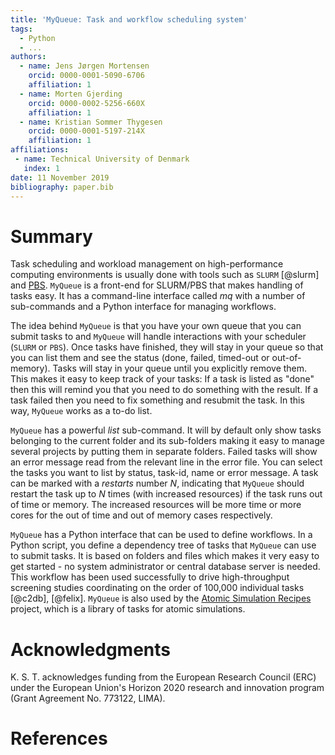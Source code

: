 ```yaml
---
title: 'MyQueue: Task and workflow scheduling system'
tags:
  - Python
  - ...
authors:
  - name: Jens Jørgen Mortensen
    orcid: 0000-0001-5090-6706
    affiliation: 1
  - name: Morten Gjerding
    orcid: 0000-0002-5256-660X
    affiliation: 1
  - name: Kristian Sommer Thygesen
    orcid: 0000-0001-5197-214X
    affiliation: 1
affiliations:
 - name: Technical University of Denmark
   index: 1
date: 11 November 2019
bibliography: paper.bib
---
```



# Summary

Task scheduling and workload management on high-performance computing
environments is usually done with tools such as `SLURM` [@slurm] and
[PBS](https://www.pbspro.org/). `MyQueue` is a front-end for SLURM/PBS that
makes handling of tasks easy. It has a command-line interface called *mq* with
a number of sub-commands and a Python interface for managing workflows.

The idea behind `MyQueue` is that you have your own queue that you can
submit tasks to and `MyQueue` will handle interactions with your
scheduler (`SLURM` or `PBS`).  Once tasks have finished, they will stay
in your queue so that you can list them and see the status (done, failed,
timed-out or out-of-memory). Tasks will stay in your queue until you
explicitly remove them.  This makes it easy to keep track of your tasks:
If a task is listed as "done" then this will remind you that you need to do
something with the result.  If a task failed then you need to fix something
and resubmit the task.  In this way, `MyQueue` works as a to-do list.

`MyQueue` has a powerful *list* sub-command.  It will by default only show tasks
belonging to the current folder and its sub-folders making it easy to manage
several projects by putting them in separate folders.  Failed tasks will show
an error message read from the relevant line in the error file.  You can
select the tasks you want to list by status, task-id, name or error message.
A task can be marked with a *restarts* number $N$, indicating that `MyQueue`
should restart the task up to $N$ times (with increased resources) if the task
runs out of time or memory.  The increased resources will be more time or more
cores for the out of time and out of memory cases respectively.

`MyQueue` has a Python interface that can be used to define workflows.
In a Python script, you define a dependency tree of tasks that `MyQueue` can
use to submit tasks. It is based on folders and files which makes it very easy
to get started - no system administrator or central database server is needed.
This workflow has been used successfully to drive high-throughput
screening studies coordinating on the order of 100,000 individual tasks
[@c2db], [@felix].  `MyQueue` is also used by the
[Atomic Simulation Recipes](https://asr.readthedocs.io/en/latest/) project,
which is a library of tasks for atomic simulations.


# Acknowledgments

K. S. T. acknowledges funding from the European Research Council (ERC) under
the European Union's Horizon 2020 research and innovation program (Grant
Agreement No. 773122, LIMA).


# References
